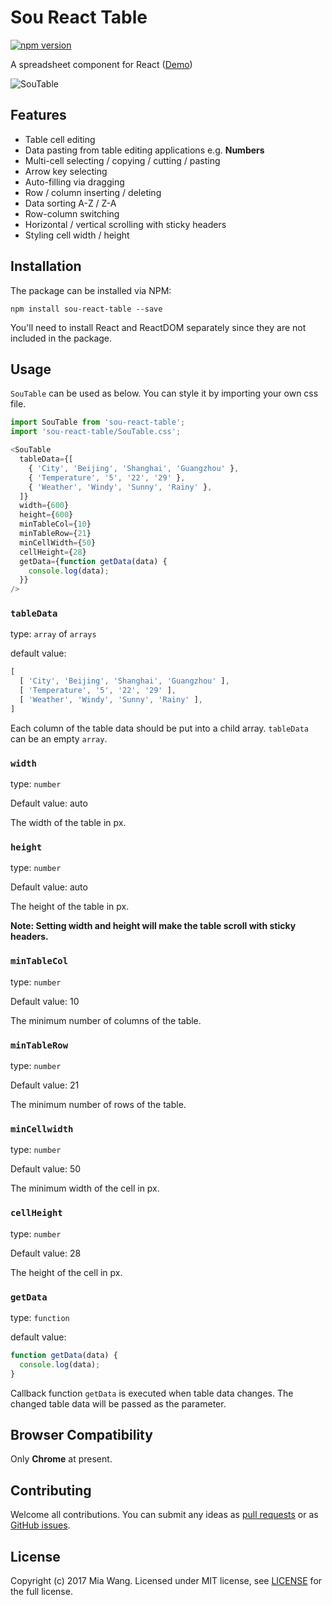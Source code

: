 
# Sou React Table

[![npm version](https://badge.fury.io/js/sou-react-table.svg)](https://badge.fury.io/js/sou-react-table)

A spreadsheet component for React ([Demo](https://miadwang.github.io/sou-react-table/))

![SouTable](./screenshot.png?raw=true "SouTable")

## Features

- Table cell editing
- Data pasting from table editing applications e.g. **Numbers**
- Multi-cell selecting / copying / cutting / pasting
- Arrow key selecting
- Auto-filling via dragging
- Row / column inserting / deleting
- Data sorting A-Z / Z-A
- Row-column switching
- Horizontal / vertical scrolling with sticky headers
- Styling cell width / height 


## Installation

The package can be installed via NPM:

```
npm install sou-react-table --save
```

You'll need to install React and ReactDOM separately since they are not included in the package.


## Usage

`SouTable` can be used as below. You can style it by importing your own css file.

```js
import SouTable from 'sou-react-table';
import 'sou-react-table/SouTable.css';

<SouTable
  tableData={[
    { 'City', 'Beijing', 'Shanghai', 'Guangzhou' },
    { 'Temperature', '5', '22', '29' },
    { 'Weather', 'Windy', 'Sunny', 'Rainy' },
  ]}
  width={600}
  height={600}
  minTableCol={10}
  minTableRow={21}
  minCellWidth={50}
  cellHeight={28}
  getData={function getData(data) {
    console.log(data);
  }}
/>
```

### `tableData`

type: `array` of `arrays`

default value:

```js
[
  [ 'City', 'Beijing', 'Shanghai', 'Guangzhou' ],
  [ 'Temperature', '5', '22', '29' ],
  [ 'Weather', 'Windy', 'Sunny', 'Rainy' ],
]
```

Each column of the table data should be put into a child array.
`tableData` can be an empty `array`.

### `width`

type: `number`

Default value: auto

The width of the table in px. 

### `height`

type: `number`

Default value: auto

The height of the table in px.

**Note: Setting width and height will make the table scroll with sticky headers.**

### `minTableCol`

type: `number`

Default value: 10

The minimum number of columns of the table.

### `minTableRow`

type: `number`

Default value: 21

The minimum number of rows of the table.

### `minCellwidth`

type: `number`

Default value: 50

The minimum width of the cell in px.

### `cellHeight`

type: `number`

Default value: 28

The height of the cell in px.

### `getData`

type: `function`

default value:

```js
function getData(data) {
  console.log(data);
}
```

Callback function `getData` is executed when table data changes. The changed table data will be passed as the parameter.

## Browser Compatibility

Only **Chrome** at present.

## Contributing

Welcome all contributions. You can submit any ideas as [pull requests](https://github.com/miadwang/sou-react-table/pulls) or as [GitHub issues](https://github.com/miadwang/sou-react-table/issues).

## License

Copyright (c) 2017 Mia Wang. Licensed under MIT license, see [LICENSE](LICENSE) for the full license.
